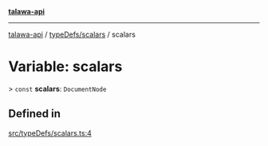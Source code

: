 [**talawa-api**](../../../README.md)

***

[talawa-api](../../../modules.md) / [typeDefs/scalars](../README.md) / scalars

# Variable: scalars

\> `const` **scalars**: `DocumentNode`

## Defined in

[src/typeDefs/scalars.ts:4](https://github.com/PalisadoesFoundation/talawa-api/blob/4b5c74fd36bcfc2e36f3a06b67d517e865c188be/src/typeDefs/scalars.ts#L4)
